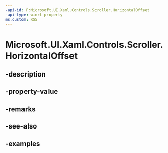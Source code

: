 ```yaml
---
-api-id: P:Microsoft.UI.Xaml.Controls.Scroller.HorizontalOffset
-api-type: winrt property
ms.custom: RS5
---
```


<!-- Property syntax.
public double HorizontalOffset { get; }
-->

# Microsoft.UI.Xaml.Controls.Scroller.HorizontalOffset

## -description

## -property-value

## -remarks

## -see-also

## -examples

